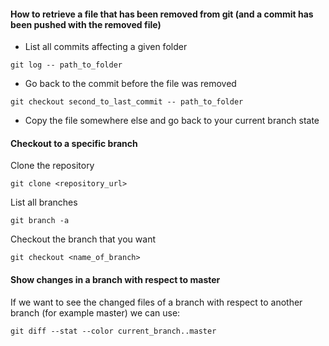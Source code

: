 
#### How to retrieve a file that has been removed from git (and a commit has been pushed with the removed file)

- List all commits affecting a given folder

```
git log -- path_to_folder
```

- Go back to the commit before the file was removed

```
git checkout second_to_last_commit -- path_to_folder
```

- Copy the file somewhere else and go back to your current branch state



#### Checkout to a specific branch

Clone the repository

```
git clone <repository_url>
```

List all branches

```
git branch -a 
```

Checkout the branch that you want

```
git checkout <name_of_branch>
```


#### Show changes in a branch with respect to master

If we want to see the changed files of a branch with respect to another branch (for example master) 
we can use:
```
git diff --stat --color current_branch..master
```

